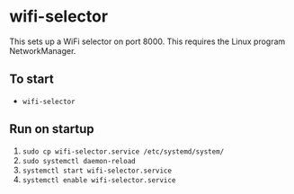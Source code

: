 # wifi-selector

This sets up a WiFi selector on port 8000. This requires the Linux program
NetworkManager.

## To start

- `wifi-selector`

## Run on startup

1. `sudo cp wifi-selector.service /etc/systemd/system/`
2. `sudo systemctl daemon-reload`
3. `systemctl start wifi-selector.service`
4. `systemctl enable wifi-selector.service`
